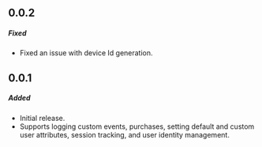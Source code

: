 ## 0.0.2

##### Fixed
- Fixed an issue with device Id generation.

## 0.0.1

##### Added
- Initial release.
- Supports logging custom events, purchases, setting default and custom user attributes, session tracking, and user identity management.
